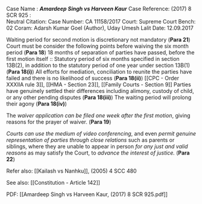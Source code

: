 Case Name : ***Amardeep Singh vs Harveen Kaur***
Case Reference: (2017) 8 SCR 925 :  
Neutral Citation:
Case Number: CA 11158/2017
Court: Supreme Court
Bench: 02
Coram: Adarsh Kumar Goel (Author), Uday Umesh Lalit
Date: 12.09.2017

Waiting period for second motion is discretionary not mandatory (**Para 21**)
Court must be consider the following points before waiving the six month period (**Para 18**)
	18 months of separation of parties have passed, before the first motion itself :: Statutory period of six months specified in section 13B(2), in addition to the statutory period of one year under section 13B(1) (**Para 18(i)**)
	All efforts for mediation, conciliation to reunite the parties have failed and there is no likelihood of success (**Para 18(ii)**)
		[[CPC - Order XXXIIA rule 3]], [[HMA - Section 23]], [[Family Courts - Section 9]]
	Parties have genuinely settled their differences including alimony, custody of child, or any other pending disputes (**Para 18(iii)**)
	The waiting period will prolong their agony (**Para 18(iv)**)

The *waiver application can be filed one week after the first motion*, giving reasons for the prayer of waiver. (**Para 19**)

*Courts can use the medium of video conferencing*, and even *permit genuine representation of parties through close relations* such as parents or siblings, where they are unable to appear in person *for any just and valid reasons* as may satisfy the Court, to *advance the interest of justice.*  (**Para 22**)

Refer also:
[[Kailash vs Nanhku]], (2005) 4 SCC 480

See also:
[[Constitution - Article 142]] 

PDF:
[[Amardeep Singh vs Harveen Kaur, (2017) 8 SCR 925.pdf]]